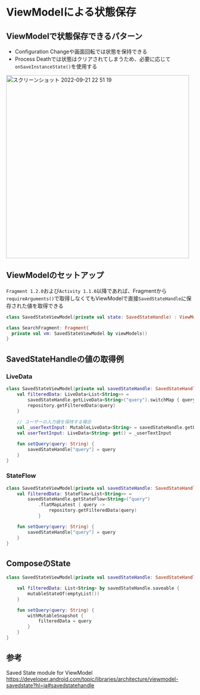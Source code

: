# ViewModelによる状態保存

## ViewModelで状態保存できるパターン  
- Configuration Changeや画面回転では状態を保持できる  
- Process Deathでは状態はクリアされてしまうため、必要に応じて`onSaveInstanceState()`を使用する   
  
<img width="491" alt="スクリーンショット 2022-09-21 22 51 19" src="https://user-images.githubusercontent.com/16067422/191522304-317956b6-9260-4951-9367-cea3dfd141d0.png">

## ViewModelのセットアップ
`Fragment 1.2.0`および`Activity 1.1.0`以降であれば、Fragmentから`requireArguments()`で取得しなくてもViewModelで直接`SavedStateHandle`に保存された値を取得できる
```Kotlin
class SavedStateViewModel(private val state: SavedStateHandle) : ViewModel() { ... }

class SearchFragment: Fragment{
  private val vm: SavedStateViewModel by viewModels()
}
```

## SavedStateHandleの値の取得例

### LiveData
```Kotlin
class SavedStateViewModel(private val savedStateHandle: SavedStateHandle) : ViewModel() {
    val filteredData: LiveData<List<String>> =
        savedStateHandle.getLiveData<String>("query").switchMap { query ->
        repository.getFilteredData(query)
    }
    
    // ユーザーの入力値を保持する場合
    val _userTextInput: MutableLiveData<String> = savedStateHandle.getLiveData<String>("USER_TEXT_INPUT", "")
    val userTextInput: LiveData<String> get() = _userTextInput

    fun setQuery(query: String) {
        savedStateHandle["query"] = query
    }
}
```

### StateFlow
```Kotlin
class SavedStateViewModel(private val savedStateHandle: SavedStateHandle) : ViewModel() {
    val filteredData: StateFlow<List<String>> =
        savedStateHandle.getStateFlow<String>("query")
            .flatMapLatest { query ->
                repository.getFilteredData(query)
            }

    fun setQuery(query: String) {
        savedStateHandle["query"] = query
    }
}
```

## ComposeのState
```Kotlin
class SavedStateViewModel(private val savedStateHandle: SavedStateHandle) : ViewModel() {

    val filteredData: List<String> by savedStateHandle.saveable {
        mutableStateOf(emptyList())
    }

    fun setQuery(query: String) {
        withMutableSnapshot {
            filteredData = query
        }
    }
}
```

## 参考
Saved State module for ViewModel   
https://developer.android.com/topic/libraries/architecture/viewmodel-savedstate?hl=ja#savedstatehandle

